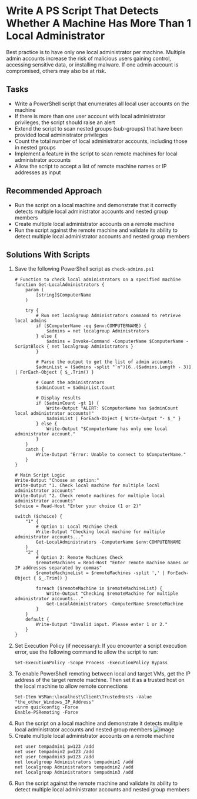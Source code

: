 # Write A PS Script That Detects Whether A Machine Has More Than 1 Local Administrator
Best practice is to have only one local administrator per machine. Multiple admin accounts increase the risk of malicious users gaining control, accessing sensitive data, or installing malware. If one admin account is compromised, others may also be at risk.



## Tasks
- Write a PowerShell script that enumerates all local user accounts on the machine
- If there is more than one user account with local administrator privileges, the script should raise an alert
- Extend the script to scan nested groups (sub-groups) that have been provided local administrator privileges
- Count the total number of local administrator accounts, including those in nested groups
- Implement a feature in the script to scan remote machines for local administrator accounts
- Allow the script to accept a list of remote machine names or IP addresses as input


## Recommended Approach
- Run the script on a local machine and demonstrate that it correctly detects multiple local administrator accounts and nested group members
- Create multiple local administrator accounts on a remote machine
- Run the script against the remote machine and validate its ability to detect multiple local administrator accounts and nested group members


## Solutions With Scripts
1. Save the following PowerShell script as `check-admins.ps1`
   ```
   # Function to check local administrators on a specified machine
   function Get-LocalAdministrators {
       param (
           [string]$ComputerName
       )
   
       try {
           # Run net localgroup Administrators command to retrieve local admins
           if ($ComputerName -eq $env:COMPUTERNAME) {
               $admins = net localgroup Administrators
           } else {
               $admins = Invoke-Command -ComputerName $ComputerName -ScriptBlock { net localgroup Administrators }
           }
   
           # Parse the output to get the list of admin accounts
           $adminList = ($admins -split "`n")[6..($admins.Length - 3)] | ForEach-Object { $_.Trim() }
   
           # Count the administrators
           $adminCount = $adminList.Count
   
           # Display results
           if ($adminCount -gt 1) {
               Write-Output "ALERT: $ComputerName has $adminCount local administrator accounts!"
               $adminList | ForEach-Object { Write-Output "- $_" }
           } else {
               Write-Output "$ComputerName has only one local administrator account."
           }
       }
       catch {
           Write-Output "Error: Unable to connect to $ComputerName."
       }
   }
   
   # Main Script Logic
   Write-Output "Choose an option:"
   Write-Output "1. Check local machine for multiple local administrator accounts"
   Write-Output "2. Check remote machines for multiple local administrator accounts"
   $choice = Read-Host "Enter your choice (1 or 2)"
   
   switch ($choice) {
       "1" {
           # Option 1: Local Machine Check
           Write-Output "Checking local machine for multiple administrator accounts..."
           Get-LocalAdministrators -ComputerName $env:COMPUTERNAME
       }
       "2" {
           # Option 2: Remote Machines Check
           $remoteMachines = Read-Host "Enter remote machine names or IP addresses separated by commas"
           $remoteMachineList = $remoteMachines -split ',' | ForEach-Object { $_.Trim() }
   
           foreach ($remoteMachine in $remoteMachineList) {
               Write-Output "Checking $remoteMachine for multiple administrator accounts..."
               Get-LocalAdministrators -ComputerName $remoteMachine
           }
       }
       default {
           Write-Output "Invalid input. Please enter 1 or 2."
       }
   }
   ```
2. Set Execution Policy (if necessary): If you encounter a script execution error, use the following command to allow the script to run:
   ```
   Set-ExecutionPolicy -Scope Process -ExecutionPolicy Bypass
   ```
3. To enable PowerShell remoting between local and target VMs, get the IP address of the target remote machine. Then set it as a trusted host on the local machine to allow remote connections
   ```
   Set-Item WSMan:\localhost\Client\TrustedHosts -Value "the_other_Windows_IP_Address"
   winrm quickconfig -Force
   Enable-PSRemoting -Force
   ```
4. Run the script on a local machine and demonstrate it detects mulitple local administrator accounts and nested group members
   ![image](https://github.com/user-attachments/assets/64cb6d6e-78f4-482f-9ea9-6d380c3fd232)
5. Create multiple local administrator accounts on a remote machine
   ```
   net user tempadmin1 pw123 /add
   net user tempadmin2 pw123 /add
   net user tempadmin3 pw123 /add
   net localgroup Administrators tempadmin1 /add
   net localgroup Administrators tempadmin2 /add
   net localgroup Administrators tempadmin3 /add
   ```
7. Run the script against the remote machine and validate its ability to detect multiple local administrator accounts and nested group members

   

